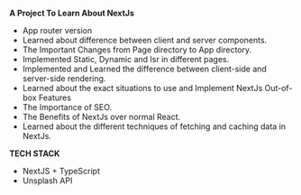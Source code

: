 **A Project To Learn About NextJs**
  
- App router version
- Learned about difference between client and server components.
- The Important Changes from Page directory to App directory.
- Implemented Static, Dynamic and Isr in different pages.
- Implemented and Learned the difference between client-side and server-side rendering.
- Learned about the  exact situations to use and Implement NextJs Out-of-box Features
- The Importance of SEO.
- The Benefits of NextJs over normal React.
- Learned about the different techniques of fetching and caching data in NextJs.

**TECH STACK**
- NextJS + TypeScript
- Unsplash API
